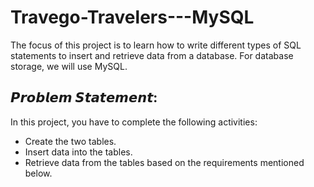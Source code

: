 # Travego-Travelers---MySQL
The focus of this project is to learn how to write different types of SQL statements to insert and retrieve data from a database. For database storage, we will use MySQL. 

## 𝙋𝙧𝙤𝙗𝙡𝙚𝙢 𝙎𝙩𝙖𝙩𝙚𝙢𝙚𝙣𝙩:

In this project, you have to complete the following activities:

* Create the two tables.
* Insert data into the tables.
* Retrieve data from the tables based on the requirements mentioned below.

